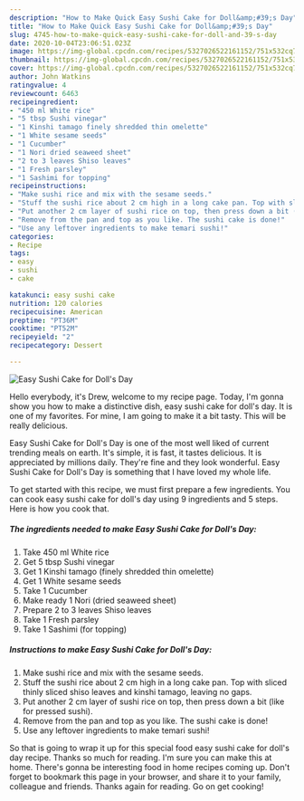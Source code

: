 ```yaml
---
description: "How to Make Quick Easy Sushi Cake for Doll&amp;#39;s Day"
title: "How to Make Quick Easy Sushi Cake for Doll&amp;#39;s Day"
slug: 4745-how-to-make-quick-easy-sushi-cake-for-doll-and-39-s-day
date: 2020-10-04T23:06:51.023Z
image: https://img-global.cpcdn.com/recipes/5327026522161152/751x532cq70/easy-sushi-cake-for-dolls-day-recipe-main-photo.jpg
thumbnail: https://img-global.cpcdn.com/recipes/5327026522161152/751x532cq70/easy-sushi-cake-for-dolls-day-recipe-main-photo.jpg
cover: https://img-global.cpcdn.com/recipes/5327026522161152/751x532cq70/easy-sushi-cake-for-dolls-day-recipe-main-photo.jpg
author: John Watkins
ratingvalue: 4
reviewcount: 6463
recipeingredient:
- "450 ml White rice"
- "5 tbsp Sushi vinegar"
- "1 Kinshi tamago finely shredded thin omelette"
- "1 White sesame seeds"
- "1 Cucumber"
- "1 Nori dried seaweed sheet"
- "2 to 3 leaves Shiso leaves"
- "1 Fresh parsley"
- "1 Sashimi for topping"
recipeinstructions:
- "Make sushi rice and mix with the sesame seeds."
- "Stuff the sushi rice about 2 cm high in a long cake pan. Top with sliced thinly sliced shiso leaves and kinshi tamago, leaving no gaps."
- "Put another 2 cm layer of sushi rice on top, then press down a bit (like for pressed sushi)."
- "Remove from the pan and top as you like. The sushi cake is done!"
- "Use any leftover ingredients to make temari sushi!"
categories:
- Recipe
tags:
- easy
- sushi
- cake

katakunci: easy sushi cake 
nutrition: 120 calories
recipecuisine: American
preptime: "PT36M"
cooktime: "PT52M"
recipeyield: "2"
recipecategory: Dessert

---
```



![Easy Sushi Cake for Doll&#39;s Day](https://img-global.cpcdn.com/recipes/5327026522161152/751x532cq70/easy-sushi-cake-for-dolls-day-recipe-main-photo.jpg)

Hello everybody, it's Drew, welcome to my recipe page. Today, I'm gonna show you how to make a distinctive dish, easy sushi cake for doll&#39;s day. It is one of my favorites. For mine, I am going to make it a bit tasty. This will be really delicious.



Easy Sushi Cake for Doll&#39;s Day is one of the most well liked of current trending meals on earth. It's simple, it is fast, it tastes delicious. It is appreciated by millions daily. They're fine and they look wonderful. Easy Sushi Cake for Doll&#39;s Day is something that I have loved my whole life.


To get started with this recipe, we must first prepare a few ingredients. You can cook easy sushi cake for doll&#39;s day using 9 ingredients and 5 steps. Here is how you cook that.

<!--inarticleads1-->

##### The ingredients needed to make Easy Sushi Cake for Doll&#39;s Day:

1. Take 450 ml White rice
1. Get 5 tbsp Sushi vinegar
1. Get 1 Kinshi tamago (finely shredded thin omelette)
1. Get 1 White sesame seeds
1. Take 1 Cucumber
1. Make ready 1 Nori (dried seaweed sheet)
1. Prepare 2 to 3 leaves Shiso leaves
1. Take 1 Fresh parsley
1. Take 1 Sashimi (for topping)




<!--inarticleads2-->

##### Instructions to make Easy Sushi Cake for Doll&#39;s Day:

1. Make sushi rice and mix with the sesame seeds.
1. Stuff the sushi rice about 2 cm high in a long cake pan. Top with sliced thinly sliced shiso leaves and kinshi tamago, leaving no gaps.
1. Put another 2 cm layer of sushi rice on top, then press down a bit (like for pressed sushi).
1. Remove from the pan and top as you like. The sushi cake is done!
1. Use any leftover ingredients to make temari sushi!




So that is going to wrap it up for this special food easy sushi cake for doll&#39;s day recipe. Thanks so much for reading. I'm sure you can make this at home. There's gonna be interesting food in home recipes coming up. Don't forget to bookmark this page in your browser, and share it to your family, colleague and friends. Thanks again for reading. Go on get cooking!
